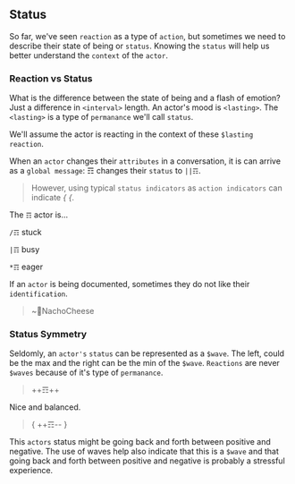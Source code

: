 ## Status
So far, we've seen `reaction` as a type of `action`, but sometimes we need to describe their state of being or `status`.  Knowing the `status` will help us better understand the `context` of the `actor`.

### Reaction vs Status
What is the difference between the state of being and a flash of emotion?  Just a difference in `<interval>` length.  An actor's mood is `<lasting>`.  The `<lasting>` is a type of `permanance` we'll call `status`.  

We'll assume the actor is reacting in the context of these `$lasting reaction`.

When an `actor` changes their `attributes` in a conversation, it is can arrive as a `global message`: ☶ changes their `status` to `||☶`.

> However, using typical `status indicators` as `action indicators` can indicate _{ {_.

The `☶` actor is...

`/☶` stuck

`|☶` busy

`*☶` eager

If an `actor` is being documented, sometimes they do not like their `identification`.

> ~💩NachoCheese

### Status Symmetry
Seldomly, an `actor's` `status` can be represented as a `$wave`.  The left, could be the max and the right can be the min of the `$wave`.  `Reactions` are never `$waves` because of it's type of `permanance`.

> ++☶++

Nice and balanced.

> { ++☶-- }

This `actors` status might be going back and forth between positive and negative.  The use of waves help also indicate that this is a `$wave` and that going back and forth between positive and negative is probably a stressful experience.